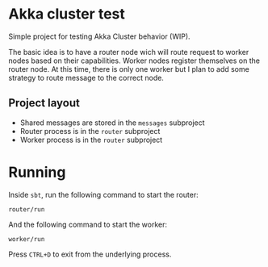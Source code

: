 # Akka cluster test

Simple project for testing Akka Cluster behavior (WIP).

The basic idea is to have a router node wich will route request to worker nodes based on their capabilities.
Worker nodes register themselves on the router node.
At this time, there is only one worker but I plan to add some strategy to route message to the correct node.

## Project layout
* Shared messages are stored in the `messages` subproject
* Router process is in the `router` subproject
* Worker process is in the `router` subproject


# Running

Inside `sbt`, run the following command to start the router:
```
router/run
```

And the following command to start the worker:
```
worker/run
```

Press `CTRL+D` to exit from the underlying process.
